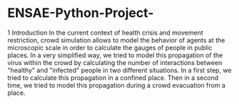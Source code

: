 # ENSAE-Python-Project-

1 Introduction
In the current context of health crisis and movement restriction, crowd simulation allows to model the behavior of agents at the microscopic scale in order to calculate the gauges of people in public places. In a very simplified way, we tried to model this propagation of the virus within the crowd by calculating the number of interactions between "healthy" and "infected" people in two different situations. In a first step, we tried to calculate this propagation in a confined place. Then in a second time, we tried to model this propagation during a crowd evacuation from a place.

